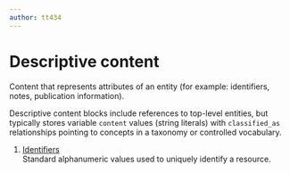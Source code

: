 ```yaml
---
author: tt434
---
```


# Descriptive content

Content that represents attributes of an entity \(for example: identifiers, notes, publication information\).

Descriptive content blocks include references to top-level entities, but typically stores variable `content` values \(string literals\) with `classified_as` relationships pointing to concepts in a taxonomy or controlled vocabulary.

1.  [Identifiers](../concepts/identifiers.md)  
Standard alphanumeric values used to uniquely identify a resource.

